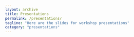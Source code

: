 ```yaml
---
layout: archive
title: Presentations
permalink: /presentations/
tagline: "Here are the slides for workshop presentations"
category: "presentations"
---
```

